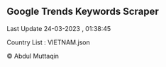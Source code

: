 

## Google Trends Keywords Scraper 
 
Last Update 24-03-2023 , 01:38:45

Country List :
VIETNAM.json



© Abdul Muttaqin 
